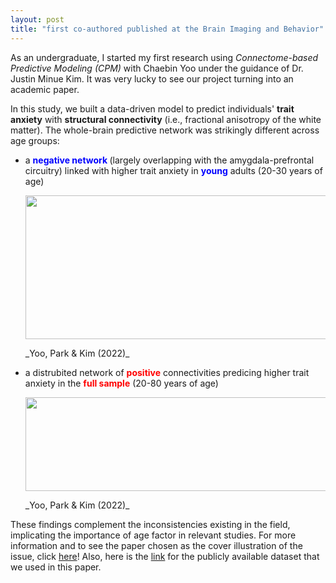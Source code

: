 ```yaml
---
layout: post
title: "first co-authored published at the Brain Imaging and Behavior"
---
```


As an undergraduate, I started my first research using _Connectome-based Predictive Modeling (CPM)_ with Chaebin Yoo under the guidance of Dr. Justin Minue Kim. 
It was very lucky to see our project turning into an academic paper. 


In this study, we built a data-driven model to predict individuals' **trait anxiety** with **structural connectivity** (i.e., fractional anisotropy of the white matter). 
The whole-brain predictive network was strikingly different across age groups: 
  - a **<span style='color:blue;'> negative network </span>** (largely overlapping with the amygdala-prefrontal circuitry) linked with higher trait anxiety in <span style='color:blue;'> **young** </span> adults (20-30 years of age)
    <p align="left">
      <img src="https://github.com/suzanpark/suzanpark.github.io/assets/143306172/074e32f2-5758-4b4e-a82e-8f916a81a5f0" width="500" height="230"/> 
    </p> _Yoo, Park & Kim (2022)_


  - a distrubited network of <span style='color:red;'> **positive** </span> connectivities predicing higher trait anxiety in the <span style='color:red;'>**full sample** </span> (20-80 years of age)
    <p align="left">
      <img src="https://github.com/suzanpark/suzanpark.github.io/assets/143306172/48c1b4ca-8dfd-4887-8f2f-ec1a5977a796" width="800" height="150"/> 
    </p> _Yoo, Park & Kim (2022)_


These findings complement the inconsistencies existing in the field, implicating the importance of age factor in relevant studies. 
For more information and to see the paper chosen as the cover illustration of the issue, click [here](https://link.springer.com/article/10.1007/s11682-022-00700-2)! 
Also, here is the [link](http://fcon_1000.projects.nitrc.org/indi/retro/MPI_LEMON.html) for the publicly available dataset that we used in this paper.





